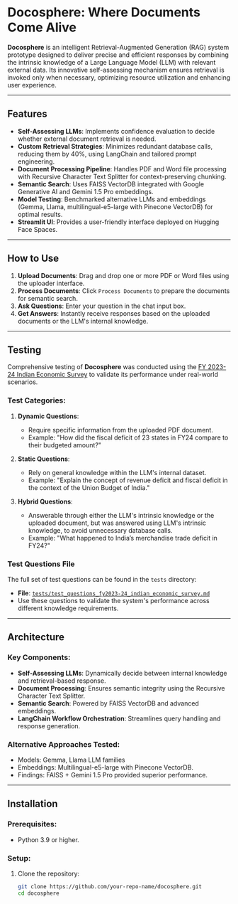 # Docosphere: Where Documents Come Alive

**Docosphere** is an intelligent Retrieval-Augmented Generation (RAG) system prototype designed to deliver precise and efficient responses by combining the intrinsic knowledge of a Large Language Model (LLM) with relevant external data. Its innovative self-assessing mechanism ensures retrieval is invoked only when necessary, optimizing resource utilization and enhancing user experience.

---

## Features

- **Self-Assessing LLMs**: Implements confidence evaluation to decide whether external document retrieval is needed.
- **Custom Retrieval Strategies**: Minimizes redundant database calls, reducing them by 40%, using LangChain and tailored prompt engineering.
- **Document Processing Pipeline**: Handles PDF and Word file processing with Recursive Character Text Splitter for context-preserving chunking.
- **Semantic Search**: Uses FAISS VectorDB integrated with Google Generative AI and Gemini 1.5 Pro embeddings.
- **Model Testing**: Benchmarked alternative LLMs and embeddings (Gemma, Llama, multilingual-e5-large with Pinecone VectorDB) for optimal results.
- **Streamlit UI**: Provides a user-friendly interface deployed on Hugging Face Spaces.

---

## How to Use

1. **Upload Documents**: Drag and drop one or more PDF or Word files using the uploader interface.
2. **Process Documents**: Click `Process Documents` to prepare the documents for semantic search.
3. **Ask Questions**: Enter your question in the chat input box.
4. **Get Answers**: Instantly receive responses based on the uploaded documents or the LLM's internal knowledge.

---

## Testing

Comprehensive testing of **Docosphere** was conducted using the [FY 2023-24 Indian Economic Survey]('https://www.indiabudget.gov.in/economicsurvey/doc/echapter.pdf') to validate its performance under real-world scenarios.

### Test Categories:

1. **Dynamic Questions**:
   - Require specific information from the uploaded PDF document.
   - Example: "How did the fiscal deficit of 23 states in FY24 compare to their budgeted amount?"

2. **Static Questions**:
   - Rely on general knowledge within the LLM's internal dataset.
   - Example: "Explain the concept of revenue deficit and fiscal deficit in the context of the Union Budget of India."

3. **Hybrid Questions**:
   - Answerable through either the LLM's intrinsic knowledge or the uploaded document, but was answered using LLM's intrinsic knowledge, to avoid unnecessary database calls.
   - Example: "What happened to India’s merchandise trade deficit in FY24?"

### Test Questions File

The full set of test questions can be found in the `tests` directory:

- **File**: [`tests/test_questions_fy2023-24_indian_economic_survey.md`](./tests/test_questions_fy2023-24_indian_economic_survey.md)
- Use these questions to validate the system's performance across different knowledge requirements.

---

## Architecture

### Key Components:

- **Self-Assessing LLMs**: Dynamically decide between internal knowledge and retrieval-based response.
- **Document Processing**: Ensures semantic integrity using the Recursive Character Text Splitter.
- **Semantic Search**: Powered by FAISS VectorDB and advanced embeddings.
- **LangChain Workflow Orchestration**: Streamlines query handling and response generation.

### Alternative Approaches Tested:

- Models: Gemma, Llama LLM families
- Embeddings: Multilingual-e5-large with Pinecone VectorDB.
- Findings: FAISS + Gemini 1.5 Pro provided superior performance.

---

## Installation

### Prerequisites:

- Python 3.9 or higher.

### Setup:

1. Clone the repository:
   ```bash
   git clone https://github.com/your-repo-name/docosphere.git
   cd docosphere
